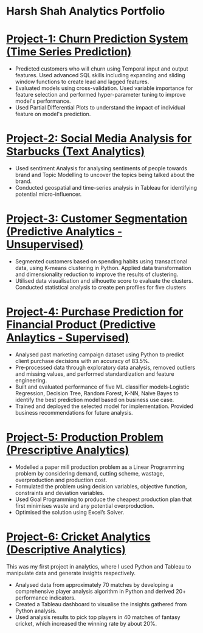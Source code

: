 # Harsh Shah Analytics Portfolio

# [Project-1: Churn Prediction System (Time Series Prediction)](https://github.com/SHAH-X/Churn_Prediction.git)

* Predicted customers who will churn using Temporal input and output features. Used advanced SQL skills including expanding and sliding window functions to create lead and lagged features.
* Evaluated models using cross-validation. Used variable importance for feature selection and performed hyper-parameter tuning to improve model's performance.
* Used Partial Differential Plots to understand the impact of individual feature on model's prediction.

# [Project-2: Social Media Analysis for Starbucks (Text Analytics)](https://github.com/SHAH-X/Social_Media_Analysis.git)

* Used sentiment Analysis for analysing sentiments of people towards brand and Topic Modelling to uncover the topics being talked about the brand.
* Conducted geospatial and time-series analysis in Tableau for identifying potential micro-influencer.

# [Project-3: Customer Segmentation (Predictive Analytics - Unsupervised)](https://github.com/SHAH-X/Customer_Segmentation.git)

* Segmented customers based on spending habits using transactional data, using K-means clustering in Python. Applied data transformation and dimensionality reduction to improve the results of clustering.
* Utilised data visualisation and silhouette score to evaluate the clusters. Conducted statistical analysis to create pen profiles for five clusters

# [Project-4: Purchase Prediction for Financial Product (Predictive Anlaytics - Supervised)](https://github.com/SHAH-X/Purchase_Prediction.git)

* Analysed past marketing campaign dataset using Python to predict client purchase decisions with an accuracy of 83.5%.
* Pre‐processed data through exploratory data analysis, removed outliers and missing values, and performed standardization and feature engineering.
* Built and evaluated performance of five ML classifier models‐Logistic Regression, Decision Tree, Random Forest, K‐NN, Naive Bayes to identify the best prediction model based on business use case.
* Trained and deployed the selected model for implementation. Provided business recommendations for future analysis.

# [Project-5: Production Problem (Prescriptive Analytics)](https://github.com/SHAH-X/Production-Problem.git)

* Modelled a paper mill production problem as a Linear Programming problem by considering demand, cutting scheme, wastage, overproduction and production cost.
* Formulated the problem using decision variables, objective function, constraints and deviation variables.
* Used Goal Programming to produce the cheapest production plan that first minimises waste and any potential overproduction.
* Optimised the solution using Excel’s Solver.

# [Project-6: Cricket Analytics (Descriptive Analytics)](https://github.com/SHAH-X/Cricket-Analytics.git)

This was my first project in analytics, where I used Python and Tableau to manipulate data and generate insights respectively.
* Analysed data from approximately 70 matches by developing a comprehensive player analysis algorithm in Python and derived 20+ performance indicators.
* Created a Tableau dashboard to visualise the insights gathered from Python analysis.
* Used analysis results to pick top players in 40 matches of fantasy cricket, which increased the winning rate by about 20%.
